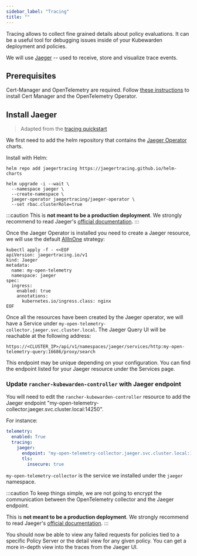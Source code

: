 ```yaml
---
sidebar_label: "Tracing"
title: ""
---
```


Tracing allows to collect fine grained details about policy evaluations. It can be a useful tool for debugging issues inside of your Kubewarden deployment and policies.

We will use [Jaeger](https://www.jaegertracing.io/) -- used to receive, store and visualize trace events.

## Prerequisites

Cert-Manager and OpenTelemetry are required.
Follow [these instructions](../telemetry/opentelemetry/01-quickstart.md#install-opentelemetry) to install Cert Manager and the OpenTelemetry Operator.

## Install Jaeger

> Adapted from the [tracing quickstart](../telemetry/tracing/01-quickstart.md)

We first need to add the helm repository that contains the [Jaeger Operator](https://github.com/jaegertracing/jaeger-operator) charts.

Install with Helm:

```console
helm repo add jaegertracing https://jaegertracing.github.io/helm-charts

helm upgrade -i --wait \
  --namespace jaeger \
  --create-namespace \
  jaeger-operator jaegertracing/jaeger-operator \
  --set rbac.clusterRole=true
```

:::caution
This is **not meant to be a production deployment**.
We strongly recommend to read Jaeger's [official documentation](https://www.jaegertracing.io/docs/latest/operator/).
:::

Once the Jaeger Operator is installed you need to create a Jaeger resource, we will use the default [AllInOne](https://www.jaegertracing.io/docs/1.26/operator/#allinone-default-strategy) strategy:

```console
kubectl apply -f - <<EOF
apiVersion: jaegertracing.io/v1
kind: Jaeger
metadata:
  name: my-open-telemetry
  namespace: jaeger
spec:
  ingress:
    enabled: true
    annotations:
      kubernetes.io/ingress.class: nginx
EOF
```

Once all the resources have been created by the Jaeger operator, we will have a
Service under `my-open-telemetry-collector.jaeger.svc.cluster.local`.
The Jaeger Query UI will be reachable at the following address:

```console
https://<CLUSTER_IP>/api/v1/namespaces/jaeger/services/http:my-open-telemetry-query:16686/proxy/search
```

This endpoint may be unique depending on your configuration. You can find the endpoint listed for your Jaeger resource under the Services page.

### Update `rancher-kubewarden-controller` with Jaeger endpoint

You will need to edit the `rancher-kubewarden-controller` resource to add the Jaeger endpoint "my-open-telemetry-collector.jaeger.svc.cluster.local:14250".

For instance:

```yaml
telemetry:
  enabled: True
  tracing:
    jaeger:
      endpoint: "my-open-telemetry-collector.jaeger.svc.cluster.local:14250"
      tls:
        insecure: true
```

`my-open-telemetry-collector` is the service we installed under the `jaeger` namespace.

:::caution
To keep things simple, we are not going to encrypt the communication between the
OpenTelemetry collector and the Jaeger endpoint.

This is **not meant to be a production deployment**.
We strongly recommend
to read Jaeger's [official documentation](https://www.jaegertracing.io/docs/latest/operator/).
:::


You should now be able to view any failed requests for policies tied to a specific Policy Server or the detail view for any given policy. You can get a more in-depth view into the traces from the Jaeger UI.
